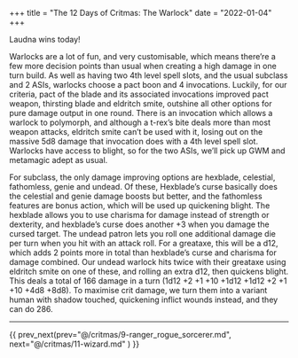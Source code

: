 +++
title = "The 12 Days of Critmas: The Warlock"
date = "2022-01-04"
+++

Laudna wins today!
<!-- more -->

Warlocks are a lot of fun, and very customisable, which means there’re a few more decision points than usual when creating a high damage in one turn build. As well as having two 4th level spell slots, and the usual subclass and 2 ASIs, warlocks choose a pact boon and 4 invocations. Luckily, for our criteria, pact of the blade and its associated invocations improved pact weapon, thirsting blade and eldritch smite, outshine all other options for pure damage output in one round. There is an invocation which allows a warlock to polymorph, and although a t-rex’s bite deals more than most weapon attacks, eldritch smite can’t be used with it, losing out on the massive 5d8 damage that invocation does with a 4th level spell slot. Warlocks have access to blight, so for the two ASIs, we’ll pick up GWM and metamagic adept as usual. 

For subclass, the only damage improving options are hexblade, celestial, fathomless, genie and undead. Of these, Hexblade’s curse basically does the celestial and genie damage boosts but better, and the fathomless features are bonus action, which will be used up quickening blight. The hexblade allows you to use charisma for damage instead of strength or dexterity, and hexblade’s curse does another +3 when you damage the cursed target. The undead patron lets you roll one additional damage die per turn when you hit with an attack roll. For a greataxe, this will be a d12, which adds 2 points more in total than hexblade’s curse and charisma for damage combined. Our undead warlock hits twice with their greataxe using eldritch smite on one of these, and rolling an extra d12, then quickens blight. This deals a total of 166 damage in a turn (1d12 +2 +1 +10 +1d12 +1d12 +2 +1 +10 +4d8 +8d8). To maximise crit damage, we turn them into a variant human with shadow touched, quickening inflict wounds instead, and they can do 286.
***

{{ prev_next(prev="@/critmas/9-ranger_rogue_sorcerer.md", next="@/critmas/11-wizard.md" ) }}
